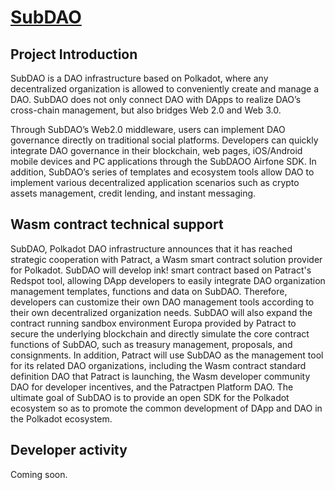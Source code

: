 # [SubDAO](https://www.subdao.network/)

## Project Introduction

SubDAO is a DAO infrastructure based on Polkadot, where any decentralized organization is allowed to conveniently create and manage a DAO. SubDAO does not only connect DAO with DApps to realize DAO’s cross-chain management, but also bridges Web 2.0 and Web 3.0.

Through SubDAO’s Web2.0 middleware, users can implement DAO governance directly on traditional social platforms. Developers can quickly integrate DAO governance in their blockchain, web pages, iOS/Android mobile devices and PC applications through the SubDAOO Airfone SDK. In addition, SubDAO’s series of templates and ecosystem tools allow DAO to implement various decentralized application scenarios such as crypto assets management, credit lending, and instant messaging.

## Wasm contract technical support
SubDAO, Polkadot DAO infrastructure announces that it has reached strategic cooperation with Patract, a Wasm smart contract solution provider for Polkadot.
SubDAO will develop ink! smart contract based on Patract's Redspot tool, allowing DApp developers to easily integrate DAO organization management templates, functions and data on SubDAO. Therefore, developers can customize their own DAO management tools according to their own decentralized organization needs.
SubDAO will also expand the contract running sandbox environment Europa provided by Patract to secure the underlying blockchain and directly simulate the core contract functions of SubDAO, such as treasury management, proposals, and consignments. In addition, Patract will use SubDAO as the management tool for its related DAO organizations, including the Wasm contract standard definition DAO that Patract is launching, the Wasm developer community DAO for developer incentives, and the Patractpen Platform DAO. The ultimate goal of SubDAO is to provide an open SDK for the Polkadot ecosystem so as to promote the common development of DApp and DAO in the Polkadot ecosystem.

## Developer activity

Coming soon.
